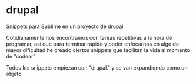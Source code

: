 # drupal
Snippets para Sublime en un proyecto de drupal

Cotidianamente nos encontramos con tareas repetitivas a la hora de programar, 
así que para terminar rápido y poder enfocarnos en algo de mayor dificultad he creado ciertos snippets que facilitan la vida
al momento de "codear"

Todos los snippets empiezan con "drupal." y se van expandiendo como un objeto
